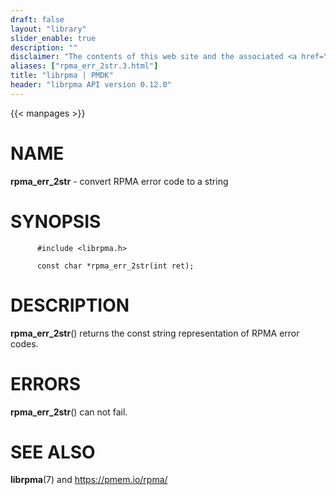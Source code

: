 ```yaml
---
draft: false
layout: "library"
slider_enable: true
description: ""
disclaimer: "The contents of this web site and the associated <a href=\"https://github.com/pmem\">GitHub repositories</a> are BSD-licensed open source."
aliases: ["rpma_err_2str.3.html"]
title: "librpma | PMDK"
header: "librpma API version 0.12.0"
---
```

{{< manpages >}}

[comment]: <> (SPDX-License-Identifier: BSD-3-Clause)
[comment]: <> (Copyright 2020-2022, Intel Corporation)

NAME
====

**rpma\_err\_2str** - convert RPMA error code to a string

SYNOPSIS
========

          #include <librpma.h>

          const char *rpma_err_2str(int ret);

DESCRIPTION
===========

**rpma\_err\_2str**() returns the const string representation of RPMA
error codes.

ERRORS
======

**rpma\_err\_2str**() can not fail.

SEE ALSO
========

**librpma**(7) and https://pmem.io/rpma/
